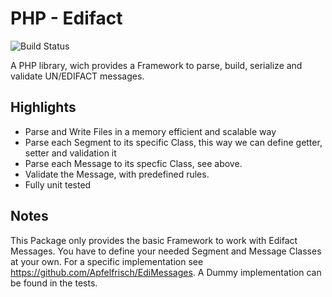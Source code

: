 # PHP - Edifact

![Build Status](https://travis-ci.org/Apfelfrisch/Edifact.svg?branch=master)

A PHP library, wich provides a Framework to parse, build, serialize and validate UN/EDIFACT messages.

Highlights
-------
* Parse and Write Files in a memory efficient and scalable way 
* Parse each Segment to its specific Class, this way we can define getter, setter and validation it
* Parse each Message to its specfic Class, see above.
* Validate the Message, with predefined rules. 
* Fully unit tested

Notes
-------
This Package only provides the basic Framework to work with Edifact Messages.
You have to define your needed Segment and Message Classes at your own. 
For a specific implementation see https://github.com/Apfelfrisch/EdiMessages. 
A Dummy implementation can be found in the tests.
